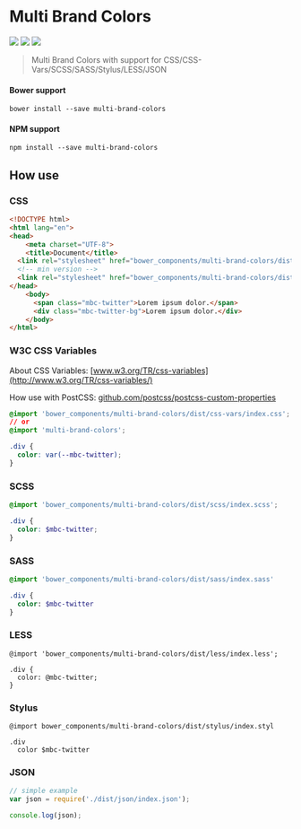 Multi Brand Colors
===================

<p align="left">
  <a href="https://www.npmjs.com/package/multi-brand-colors"><img src="https://img.shields.io/npm/v/multi-brand-colors.svg?style=flat-square"></a>
  <a href="http://bower.io/search/?q=multi-brand-colors"><img src="https://img.shields.io/bower/v/multi-brand-colors.svg?style=flat-square"></a>
  <a href="https://github.com/raulghm/multi-brand-colors/stargazers"><img src="http://img.shields.io/npm/dm/multi-brand-colors.svg?style=flat-square"></a>
</p>


> Multi Brand Colors with support for CSS/CSS-Vars/SCSS/SASS/Stylus/LESS/JSON

#### Bower support
```
bower install --save multi-brand-colors
```

#### NPM support
```
npm install --save multi-brand-colors
```

## How use

### CSS
```html
<!DOCTYPE html>
<html lang="en">
<head>
	<meta charset="UTF-8">
	<title>Document</title>
  <link rel="stylesheet" href="bower_components/multi-brand-colors/dist/css/index.css">
  <!-- min version -->
  <link rel="stylesheet" href="bower_components/multi-brand-colors/dist/css/index.min.css">
</head>
	<body>
	  <span class="mbc-twitter">Lorem ipsum dolor.</span>
	  <div class="mbc-twitter-bg">Lorem ipsum dolor.</div>
	</body>
</html>
```

### W3C CSS Variables
About CSS Variables:
[www.w3.org/TR/css-variables](http://www.w3.org/TR/css-variables/)

How use with PostCSS:
[github.com/postcss/postcss-custom-properties](https://github.com/postcss/postcss-custom-properties)
```css
@import 'bower_components/multi-brand-colors/dist/css-vars/index.css';
// or
@import 'multi-brand-colors';

.div {
  color: var(--mbc-twitter);
}
```

### SCSS
```scss
@import 'bower_components/multi-brand-colors/dist/scss/index.scss';

.div {
  color: $mbc-twitter;
}
```

### SASS
```sass
@import 'bower_components/multi-brand-colors/dist/sass/index.sass'

.div {
  color: $mbc-twitter
}
```

### LESS
```less
@import 'bower_components/multi-brand-colors/dist/less/index.less';

.div {
  color: @mbc-twitter;
}
```

### Stylus
```styl
@import bower_components/multi-brand-colors/dist/stylus/index.styl

.div
  color $mbc-twitter
```

### JSON
```javascript
// simple example
var json = require('./dist/json/index.json');

console.log(json);
```
